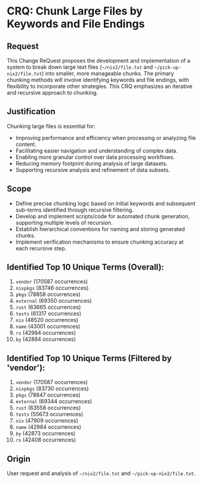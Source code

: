 # CRQ: Chunk Large Files by Keywords and File Endings

## Request
This Change ReQuest proposes the development and implementation of a system to break down large text files (`~/nix2/file.txt` and `~/pick-up-nix2/file.txt`) into smaller, more manageable chunks. The primary chunking methods will involve identifying keywords and file endings, with flexibility to incorporate other strategies. This CRQ emphasizes an iterative and recursive approach to chunking.

## Justification
Chunking large files is essential for:
- Improving performance and efficiency when processing or analyzing file content.
- Facilitating easier navigation and understanding of complex data.
- Enabling more granular control over data processing workflows.
- Reducing memory footprint during analysis of large datasets.
- Supporting recursive analysis and refinement of data subsets.

## Scope
- Define precise chunking logic based on initial keywords and subsequent sub-terms identified through recursive filtering.
- Develop and implement scripts/code for automated chunk generation, supporting multiple levels of recursion.
- Establish hierarchical conventions for naming and storing generated chunks.
- Implement verification mechanisms to ensure chunking accuracy at each recursive step.

## Identified Top 10 Unique Terms (Overall):
1.  `vendor` (170587 occurrences)
2.  `nixpkgs` (83746 occurrences)
3.  `pkgs` (78858 occurrences)
4.  `external` (69350 occurrences)
5.  `rust` (63665 occurrences)
6.  `tests` (61317 occurrences)
7.  `nix` (48520 occurrences)
8.  `name` (43001 occurrences)
9.  `rs` (42984 occurrences)
10. `by` (42884 occurrences)

## Identified Top 10 Unique Terms (Filtered by 'vendor'):
1.  `vendor` (170587 occurrences)
2.  `nixpkgs` (83730 occurrences)
3.  `pkgs` (78847 occurrences)
4.  `external` (69344 occurrences)
5.  `rust` (63558 occurrences)
6.  `tests` (55673 occurrences)
7.  `nix` (47909 occurrences)
8.  `name` (42984 occurrences)
9.  `by` (42873 occurrences)
10. `rs` (42408 occurrences)

## Origin
User request and analysis of `~/nix2/file.txt` and `~/pick-up-nix2/file.txt`.
